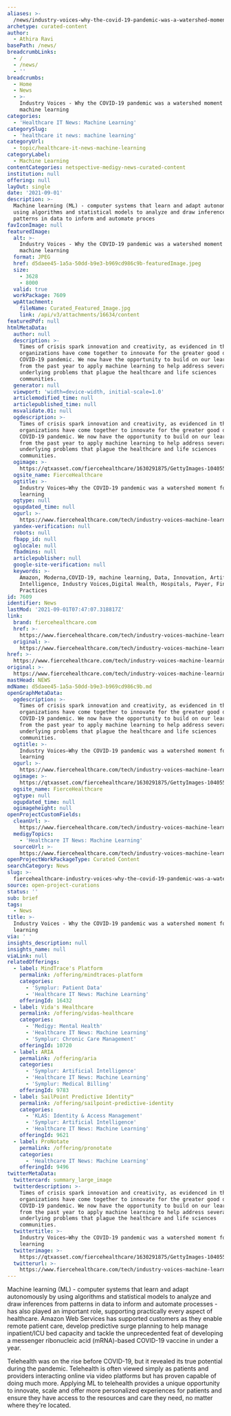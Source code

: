 ```yaml
---
aliases: >-
  /news/industry-voices-why-the-covid-19-pandemic-was-a-watershed-moment-for-machine-learning
archetype: curated-content
author:
  - Athira Ravi
basePath: /news/
breadcrumbLinks:
  - /
  - /news/
  - ''
breadcrumbs:
  - Home
  - News
  - >-
    Industry Voices - Why the COVID-19 pandemic was a watershed moment for
    machine learning
categories:
  - 'Healthcare IT News: Machine Learning'
categorySlug:
  - 'healthcare it news: machine learning'
categoryUrl:
  - topic/healthcare-it-news-machine-learning
categoryLabel:
  - Machine Learning
contentCategories: netspective-medigy-news-curated-content
institution: null
offering: null
layOut: single
date: '2021-09-01'
description: >-
  Machine learning (ML) - computer systems that learn and adapt autonomously by
  using algorithms and statistical models to analyze and draw inferences from
  patterns in data to inform and automate proces
favIconImage: null
featuredImage:
  alt: >-
    Industry Voices - Why the COVID-19 pandemic was a watershed moment for
    machine learning
  format: JPEG
  href: d5daee45-1a5a-50dd-b9e3-b969cd986c9b-featuredImage.jpeg
  size:
    - 3628
    - 8000
  valid: true
  workPackage: 7609
  wpAttachment:
    fileName: Curated_Featured_Image.jpg
    link: /api/v3/attachments/16634/content
featuredPdf: null
htmlMetaData:
  author: null
  description: >-
    Times of crisis spark innovation and creativity, as evidenced in the way
    organizations have come together to innovate for the greater good during the
    COVID-19 pandemic. We now have the opportunity to build on our learnings
    from the past year to apply machine learning to help address several
    underlying problems that plague the healthcare and life sciences
    communities.
  generator: null
  viewport: 'width=device-width, initial-scale=1.0'
  articlemodified_time: null
  articlepublished_time: null
  msvalidate.01: null
  ogdescription: >-
    Times of crisis spark innovation and creativity, as evidenced in the way
    organizations have come together to innovate for the greater good during the
    COVID-19 pandemic. We now have the opportunity to build on our learnings
    from the past year to apply machine learning to help address several
    underlying problems that plague the healthcare and life sciences
    communities.
  ogimage: >-
    https://qtxasset.com/fiercehealthcare/1630291875/GettyImages-1040557296.jpg/GettyImages-1040557296.jpg?Azl2ids39bmfSYAnyuJ1mAhNpOVrjb_x
  ogsite_name: FierceHealthcare
  ogtitle: >-
    Industry Voices—Why the COVID-19 pandemic was a watershed moment for machine
    learning
  ogtype: null
  ogupdated_time: null
  ogurl: >-
    https://www.fiercehealthcare.com/tech/industry-voices-machine-learning-helped-fuel-healthcare-s-evolution-during-pandemic-its
  yandex-verification: null
  robots: null
  fbapp_id: null
  oglocale: null
  fbadmins: null
  articlepublisher: null
  google-site-verification: null
  keywords: >-
    Amazon, Moderna,COVID-19, machine learning, Data, Innovation, Artificial
    Intelligence, Industry Voices,Digital Health, Hospitals, Payer, Finance,
    Practices
id: 7609
identifier: News
lastMod: '2021-09-01T07:47:07.318817Z'
link:
  brand: fiercehealthcare.com
  href: >-
    https://www.fiercehealthcare.com/tech/industry-voices-machine-learning-helped-fuel-healthcare-s-evolution-during-pandemic-its
  original: >-
    https://www.fiercehealthcare.com/tech/industry-voices-machine-learning-helped-fuel-healthcare-s-evolution-during-pandemic-its
href: >-
  https://www.fiercehealthcare.com/tech/industry-voices-machine-learning-helped-fuel-healthcare-s-evolution-during-pandemic-its
original: >-
  https://www.fiercehealthcare.com/tech/industry-voices-machine-learning-helped-fuel-healthcare-s-evolution-during-pandemic-its
mastHead: NEWS
mdName: d5daee45-1a5a-50dd-b9e3-b969cd986c9b.md
openGraphMetaData:
  ogdescription: >-
    Times of crisis spark innovation and creativity, as evidenced in the way
    organizations have come together to innovate for the greater good during the
    COVID-19 pandemic. We now have the opportunity to build on our learnings
    from the past year to apply machine learning to help address several
    underlying problems that plague the healthcare and life sciences
    communities.
  ogtitle: >-
    Industry Voices—Why the COVID-19 pandemic was a watershed moment for machine
    learning
  ogurl: >-
    https://www.fiercehealthcare.com/tech/industry-voices-machine-learning-helped-fuel-healthcare-s-evolution-during-pandemic-its
  ogimage: >-
    https://qtxasset.com/fiercehealthcare/1630291875/GettyImages-1040557296.jpg/GettyImages-1040557296.jpg?Azl2ids39bmfSYAnyuJ1mAhNpOVrjb_x
  ogsite_name: FierceHealthcare
  ogtype: null
  ogupdated_time: null
  ogimageheight: null
openProjectCustomFields:
  cleanUrl: >-
    https://www.fiercehealthcare.com/tech/industry-voices-machine-learning-helped-fuel-healthcare-s-evolution-during-pandemic-its
  medigyTopics:
    - 'Healthcare IT News: Machine Learning'
  sourceUrl: >-
    https://www.fiercehealthcare.com/tech/industry-voices-machine-learning-helped-fuel-healthcare-s-evolution-during-pandemic-its
openProjectWorkPackageType: Curated Content
searchCategory: News
slug: >-
  fiercehealthcare-industry-voices-why-the-covid-19-pandemic-was-a-watershed-moment-for-machine-learning
source: open-project-curations
status: ''
sub: brief
tags:
  - News
title: >-
  Industry Voices - Why the COVID-19 pandemic was a watershed moment for machine
  learning
via: ' '
insights_description: null
insights_name: null
viaLink: null
relatedOfferings:
  - label: MindTrace's Platform
    permalink: /offering/mindtraces-platform
    categories:
      - 'Symplur: Patient Data'
      - 'Healthcare IT News: Machine Learning'
    offeringId: 16432
  - label: Vida's Healthcare
    permalink: /offering/vidas-healthcare
    categories:
      - 'Medigy: Mental Health'
      - 'Healthcare IT News: Machine Learning'
      - 'Symplur: Chronic Care Management'
    offeringId: 10720
  - label: ARIA
    permalink: /offering/aria
    categories:
      - 'Symplur: Artificial Intelligence'
      - 'Healthcare IT News: Machine Learning'
      - 'Symplur: Medical Billing'
    offeringId: 9783
  - label: SailPoint Predictive Identity™
    permalink: /offering/sailpoint-predictive-identity
    categories:
      - 'KLAS: Identity & Access Management'
      - 'Symplur: Artificial Intelligence'
      - 'Healthcare IT News: Machine Learning'
    offeringId: 9621
  - label: ProNotate
    permalink: /offering/pronotate
    categories:
      - 'Healthcare IT News: Machine Learning'
    offeringId: 9496
twitterMetaData:
  twittercard: summary_large_image
  twitterdescription: >-
    Times of crisis spark innovation and creativity, as evidenced in the way
    organizations have come together to innovate for the greater good during the
    COVID-19 pandemic. We now have the opportunity to build on our learnings
    from the past year to apply machine learning to help address several
    underlying problems that plague the healthcare and life sciences
    communities.
  twittertitle: >-
    Industry Voices—Why the COVID-19 pandemic was a watershed moment for machine
    learning
  twitterimage: >-
    https://qtxasset.com/fiercehealthcare/1630291875/GettyImages-1040557296.jpg/GettyImages-1040557296.jpg?Azl2ids39bmfSYAnyuJ1mAhNpOVrjb_x
  twitterurl: >-
    https://www.fiercehealthcare.com/tech/industry-voices-machine-learning-helped-fuel-healthcare-s-evolution-during-pandemic-its
---
```

<p>Machine learning (ML) - computer systems that learn and adapt autonomously by using algorithms and statistical models to analyze and draw inferences from patterns in data to inform and automate processes - has also played an important role, supporting practically every aspect of healthcare. Amazon Web Services has supported customers as they enable remote patient care, develop predictive surge planning to help manage inpatient/ICU bed capacity&nbsp;and tackle the unprecedented feat of developing a messenger ribonucleic acid (mRNA)-based COVID-19 vaccine in under a year.</p><p>Telehealth was on the rise before COVID-19, but it revealed its true potential during the pandemic. Telehealth is often viewed simply as patients and providers interacting online via video platforms but has proven capable of doing much more. Applying ML to telehealth provides a unique opportunity to innovate, scale and offer more personalized experiences for patients and ensure they have access to the resources and care they need, no matter where they're located.</p>